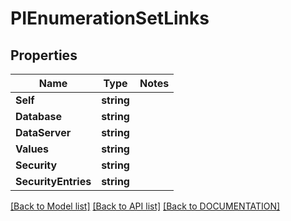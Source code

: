 # PIEnumerationSetLinks

## Properties
Name | Type | Notes
------------ | ------------- | -------------
**Self** | **string**
**Database** | **string**
**DataServer** | **string**
**Values** | **string**
**Security** | **string**
**SecurityEntries** | **string**

[[Back to Model list]](../../DOCUMENTATION.md#documentation-for-models) [[Back to API list]](../../DOCUMENTATION.md#documentation-for-api-endpoints) [[Back to DOCUMENTATION]](../../DOCUMENTATION.md)
